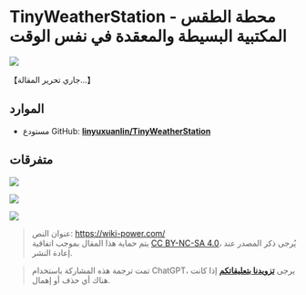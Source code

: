 # TinyWeatherStation - محطة الطقس المكتبية البسيطة والمعقدة في نفس الوقت

![](https://img.wiki-power.com/d/wiki-media/img/202308132245962.png)

【جاري تحرير المقالة...】

## الموارد

- مستودع GitHub: [**linyuxuanlin/TinyWeatherStation**](https://github.com/linyuxuanlin/TinyWeatherStation)

## متفرقات

![](https://img.wiki-power.com/d/wiki-media/img/202308132244295.png)

![](https://img.wiki-power.com/d/wiki-media/img/202308132245903.png)

![](https://img.wiki-power.com/d/wiki-media/img/202308132245214.png)

> عنوان النص: <https://wiki-power.com/>  
> يتم حماية هذا المقال بموجب اتفاقية [CC BY-NC-SA 4.0](https://creativecommons.org/licenses/by/4.0/deed.zh)، يُرجى ذكر المصدر عند إعادة النشر.

> تمت ترجمة هذه المشاركة باستخدام ChatGPT، يرجى [**تزويدنا بتعليقاتكم**](https://github.com/linyuxuanlin/Wiki_MkDocs/issues/new) إذا كانت هناك أي حذف أو إهمال.